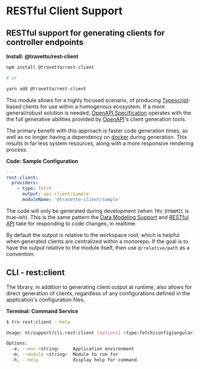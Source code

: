 <!-- This file was generated by @travetto/doc and should not be modified directly -->
<!-- Please modify https://github.com/travetto/travetto/tree/main/module/rest-client/DOC.tsx and execute "npx trv doc" to rebuild -->
# RESTful Client Support

## RESTful support for generating clients for controller endpoints

**Install: @travetto/rest-client**
```bash
npm install @travetto/rest-client

# or

yarn add @travetto/rest-client
```

This module allows for a highly focused scenario, of producing [Typescript](https://typescriptlang.org)-based clients for use within a homogenous ecosystem.  If a more general/robust solution is needed, [OpenAPI Specification](https://github.com/travetto/travetto/tree/main/module/openapi#readme "OpenAPI integration support for the Travetto framework") operates with the the full generative abilities provided by [OpenAPI](https://github.com/OAI/OpenAPI-Specification)'s client generation tools. 

The primary benefit with this approach is faster code generation times, as well as no longer having a dependency on [docker](https://www.docker.com/community-edition) during generation.  This results in far less system resources, along with a more responsive rendering process.

**Code: Sample Configuration**
```yaml
---
rest.client:
  providers:
    - type: fetch
      output: api-client/sample
      moduleName: '@travetto-client/sample'
```

The code will only be generated during development (when `TRV_DYNAMIC` is true-ish).  This is the same pattern the [Data Modeling Support](https://github.com/travetto/travetto/tree/main/module/model#readme "Datastore abstraction for core operations.")  and [RESTful API](https://github.com/travetto/travetto/tree/main/module/rest#readme "Declarative api for RESTful APIs with support for the dependency injection module.") take for responding to code changes, in realtime. 

By default the output is relative to the workspace root, which is helpful when generated clients are centralized within a monorepo.  If the goal is to have the output relative to the module itself, then use `@/relative/path` as a convention.

## CLI - rest:client
The library, in addition to generating client output at runtime, also allows for direct generation of clients, regardless of any configurations defined in the application's configuration files.

**Terminal: Command Service**
```bash
$ trv rest:client --help

Usage: nt/support/cli.rest:client [options] <type:fetch|config|angular> [output:string]

Options:
  -e, --env <string>     Application environment
  -m, --module <string>  Module to run for
  -h, --help             display help for command
```
